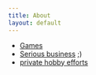 ```yaml
---
title: About
layout: default
---
```


* [Games](games.html)
* [Serious business](business.html) ;)
* [private hobby efforts](http://github.com/pke)